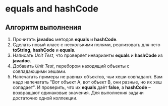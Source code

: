 # equals and hashCode

## Алгоритм выполнения

1.	Прочитать __javadoc__ методов __equals__ и __hashCode__.
2.	Сделать новый класс с несколькими полями, реализовать для него __toString__, __hashCode__ и __equals__.
3.	Написать _Unit Test_, что проверяет инварианты __equals__ и __hashCode__ из __javadoc__.
4.	Добавить _Unit Test_, перебором находящий объекты с совпадающими хешами. 
5.	Напечатать примеры не равных объектов, чьи хеши совпадают. Вам надо напечатать "Вот объект А, вот объект В, они разные, но их хеш сопадает". И проверить, что их __equals__ даёт __false__, а __hashCode__ – возвращают одинаковые значения. Для выполнения задачи достаточно одной коллекции.

